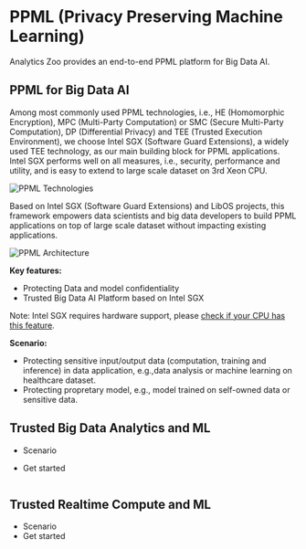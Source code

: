 # PPML (Privacy Preserving Machine Learning)

Analytics Zoo provides an end-to-end PPML platform for Big Data AI.

## PPML for Big Data AI

Among most commonly used PPML technologies, i.e., HE (Homomorphic Encryption), MPC (Multi-Party Computation) or SMC (Secure Multi-Party Computation), DP (Differential Privacy) and TEE (Trusted Execution Environment), we choose Intel SGX (Software Guard Extensions), a widely used TEE technology, as our main building block for PPML applications. Intel SGX performs well on all measures, i.e., security, performance and utility, and is easy to extend to large scale dataset on 3rd Xeon CPU.

![PPML Technologies](../../../../../docs/Images/PPML/ppml_tech.png)

Based on Intel SGX (Software Guard Extensions) and LibOS projects, this framework empowers data scientists and big data developers to build PPML applications on top of large scale dataset without impacting existing applications.

![PPML Architecture](../../../../../docs/Images/PPML/ppml_arch.png)

**Key features:**

- Protecting Data and model confidentiality
- Trusted Big Data AI Platform based on Intel SGX

Note: Intel SGX requires hardware support, please [check if your CPU has this feature](https://www.intel.com/content/www/us/en/support/articles/000028173/processors/intel-core-processors.html).

**Scenario:**

- Protecting sensitive input/output data (computation, training and inference) in data application, e.g.,data analysis or machine learning on healthcare dataset.
- Protecting propretary model, e.g., model trained on self-owned data or sensitive data.

## Trusted Big Data Analytics and ML

- Scenario

- Get started

```bash
```

## Trusted Realtime Compute and ML

- Scenario
- Get started

```bash
```

